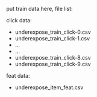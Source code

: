 put train data here, file list:

click data:
- underexpose_train_click-0.csv
- underexpose_train_click-1.csv
- ...
- ...
- underexpose_train_click-8.csv
- underexpose_train_click-9.csv

feat data:
- underexpose_item_feat.csv
